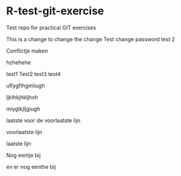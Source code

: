 # R-test-git-exercise
Test repo for practical GIT exercises

This is a change to change the change
Test change password
test 2


Conflictje maken 

hzhehehe


test1
Test2
test3
test4

uflygflhgmliugh

ljklhkjhkljhoh

miyglkjljgiugh

laatste voor de voorlaatste lijn

voorlaatste lijn

laatste lijn

Nog eentje bij

en er nog eenthe bij

